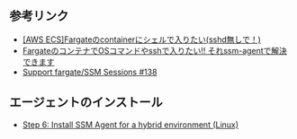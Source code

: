 ## 参考リンク

- [[AWS ECS]Fargateのcontainerにシェルで入りたい(sshd無しで！)](https://qiita.com/pocari/items/3f3d77c80893f9f1e132)
- [FargateのコンテナでOSコマンドやsshで入りたい!! それssm-agentで解決できます](https://qiita.com/ryurock/items/fa18b25b1b38c9a0f113)
- [Support fargate/SSM Sessions #138](https://github.com/aws/amazon-ssm-agent/issues/138)

## エージェントのインストール

- [Step 6: Install SSM Agent for a hybrid environment (Linux)](https://docs.aws.amazon.com/ja_jp/systems-manager/latest/userguide/sysman-install-managed-linux.html)
